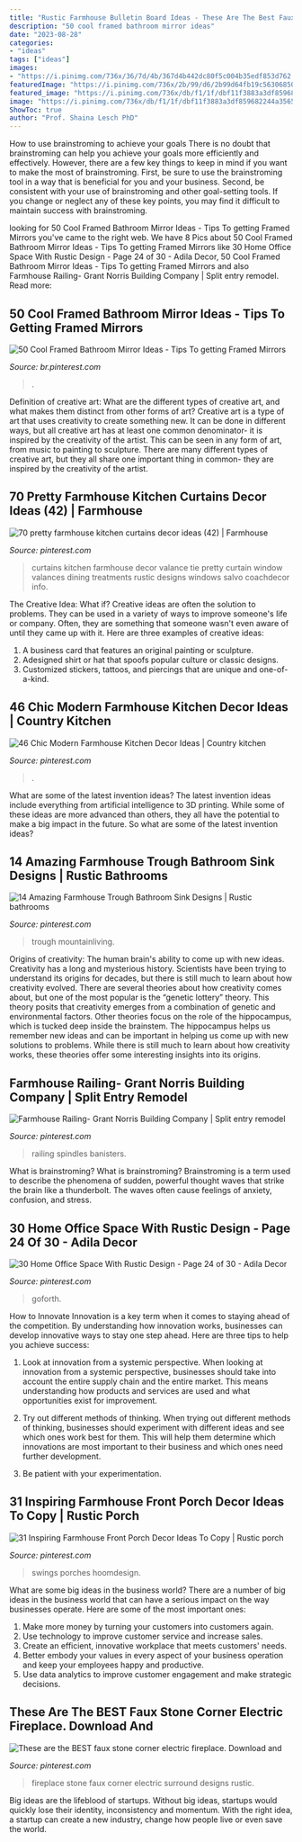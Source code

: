 ```yaml
---
title: "Rustic Farmhouse Bulletin Board Ideas - These Are The Best Faux Stone Corner Electric Fireplace. Download And"
description: "50 cool framed bathroom mirror ideas"
date: "2023-08-28"
categories:
- "ideas"
tags: ["ideas"]
images:
- "https://i.pinimg.com/736x/36/7d/4b/367d4b442dc80f5c004b35edf853d762.jpg"
featuredImage: "https://i.pinimg.com/736x/2b/99/d6/2b99d64fb19c56306850bdf86b3afe6a.jpg"
featured_image: "https://i.pinimg.com/736x/db/f1/1f/dbf11f3883a3df859682244a35656aa6.jpg"
image: "https://i.pinimg.com/736x/db/f1/1f/dbf11f3883a3df859682244a35656aa6.jpg"
ShowToc: true
author: "Prof. Shaina Lesch PhD"
---
```



How to use brainstroming to achieve your goals
There is no doubt that brainstroming can help you achieve your goals more efficiently and effectively. However, there are a few key things to keep in mind if you want to make the most of brainstroming. First, be sure to use the brainstroming tool in a way that is beneficial for you and your business. Second, be consistent with your use of brainstroming and other goal-setting tools. If you change or neglect any of these key points, you may find it difficult to maintain success with brainstroming.

	

		
looking for 50 Cool Framed Bathroom Mirror Ideas - Tips To getting Framed Mirrors you've came to the right web. We have 8 Pics about 50 Cool Framed Bathroom Mirror Ideas - Tips To getting Framed Mirrors like 30 Home Office Space With Rustic Design - Page 24 of 30 - Adila Decor, 50 Cool Framed Bathroom Mirror Ideas - Tips To getting Framed Mirrors and also Farmhouse Railing- Grant Norris Building Company | Split entry remodel. Read more:
		
    
## 50 Cool Framed Bathroom Mirror Ideas - Tips To Getting Framed Mirrors

<img loading=lazy src="https://i.pinimg.com/736x/db/f1/1f/dbf11f3883a3df859682244a35656aa6.jpg" onerror="this.onerror=null;this.src='https://tse2.mm.bing.net/th?id=OIP.fNfl7UvgWYy6Y6nubWnExAHaLG&amp;pid=15.1';" alt="50 Cool Framed Bathroom Mirror Ideas - Tips To getting Framed Mirrors">

_Source: br.pinterest.com_

>. 

	

Definition of creative art: What are the different types of creative art, and what makes them distinct from other forms of art?
Creative art is a type of art that uses creativity to create something new. It can be done in different ways, but all creative art has at least one common denominator- it is inspired by the creativity of the artist. This can be seen in any form of art, from music to painting to sculpture. There are many different types of creative art, but they all share one important thing in common- they are inspired by the creativity of the artist.

    
## 70 Pretty Farmhouse Kitchen Curtains Decor Ideas (42) | Farmhouse

<img loading=lazy src="https://i.pinimg.com/736x/e8/41/ab/e841ab2269b7566174938f16d62fc1b4.jpg" onerror="this.onerror=null;this.src='https://tse3.mm.bing.net/th?id=OIP.AFnJ0sNulND2y_Rp6i6rCAHaJ3&amp;pid=15.1';" alt="70 pretty farmhouse kitchen curtains decor ideas (42) | Farmhouse">

_Source: pinterest.com_

>curtains kitchen farmhouse decor valance tie pretty curtain window valances dining treatments rustic designs windows salvo coachdecor info. 

	

The Creative Idea: What if?
Creative ideas are often the solution to problems. They can be used in a variety of ways to improve someone's life or company. Often, they are something that someone wasn't even aware of until they came up with it. Here are three examples of creative ideas: 
1. A business card that features an original painting or sculpture. 
2. Adesigned shirt or hat that spoofs popular culture or classic designs. 
3. Customized stickers, tattoos, and piercings that are unique and one-of-a-kind.

    
## 46 Chic Modern Farmhouse Kitchen Decor Ideas | Country Kitchen

<img loading=lazy src="https://i.pinimg.com/736x/36/7d/4b/367d4b442dc80f5c004b35edf853d762.jpg" onerror="this.onerror=null;this.src='https://tse4.mm.bing.net/th?id=OIP.dlBLsRxJ7BO7rucYTwHfCgHaLc&amp;pid=15.1';" alt="46 Chic Modern Farmhouse Kitchen Decor Ideas | Country kitchen">

_Source: pinterest.com_

>. 

	

What are some of the latest invention ideas?
The latest invention ideas include everything from artificial intelligence to 3D printing. While some of these ideas are more advanced than others, they all have the potential to make a big impact in the future. So what are some of the latest invention ideas?

    
## 14 Amazing Farmhouse Trough Bathroom Sink Designs | Rustic Bathrooms

<img loading=lazy src="https://i.pinimg.com/736x/b7/96/f2/b796f263e6d30d95751ef0dab5efc9ba.jpg" onerror="this.onerror=null;this.src='https://tse1.mm.bing.net/th?id=OIP.sYvfLWlInHhlK4ug51nRigHaLI&amp;pid=15.1';" alt="14 Amazing Farmhouse Trough Bathroom Sink Designs | Rustic bathrooms">

_Source: pinterest.com_

>trough mountainliving. 

	

Origins of creativity: The human brain's ability to come up with new ideas.
Creativity has a long and mysterious history. Scientists have been trying to understand its origins for decades, but there is still much to learn about how creativity evolved. There are several theories about how creativity comes about, but one of the most popular is the “genetic lottery” theory. This theory posits that creativity emerges from a combination of genetic and environmental factors. Other theories focus on the role of the hippocampus, which is tucked deep inside the brainstem. The hippocampus helps us remember new ideas and can be important in helping us come up with new solutions to problems. While there is still much to learn about how creativity works, these theories offer some interesting insights into its origins.

    
## Farmhouse Railing- Grant Norris Building Company | Split Entry Remodel

<img loading=lazy src="https://i.pinimg.com/736x/38/6e/95/386e9506692754fe8273fdcd02909244.jpg" onerror="this.onerror=null;this.src='https://tse3.mm.bing.net/th?id=OIP.Kc0-tYTLJYO1xs1f7Jc9hgHaJ3&amp;pid=15.1';" alt="Farmhouse Railing- Grant Norris Building Company | Split entry remodel">

_Source: pinterest.com_

>railing spindles banisters. 

	

What is brainstroming?
What is brainstroming? Brainstroming is a term used to describe the phenomena of sudden, powerful thought waves that strike the brain like a thunderbolt. The waves often cause feelings of anxiety, confusion, and stress.

    
## 30 Home Office Space With Rustic Design - Page 24 Of 30 - Adila Decor

<img loading=lazy src="https://i.pinimg.com/736x/03/d0/14/03d01466619058654d60b196c2bb7d6e.jpg" onerror="this.onerror=null;this.src='https://tse2.mm.bing.net/th?id=OIP.PI2usgmSnMsxE-EOZ_9wXgHaKP&amp;pid=15.1';" alt="30 Home Office Space With Rustic Design - Page 24 of 30 - Adila Decor">

_Source: pinterest.com_

>goforth. 

	

How to Innovate
Innovation is a key term when it comes to staying ahead of the competition. By understanding how innovation works, businesses can develop innovative ways to stay one step ahead. Here are three tips to help you achieve success:
1. Look at innovation from a systemic perspective. When looking at innovation from a systemic perspective, businesses should take into account the entire supply chain and the entire market. This means understanding how products and services are used and what opportunities exist for improvement.

2. Try out different methods of thinking. When trying out different methods of thinking, businesses should experiment with different ideas and see which ones work best for them. This will help them determine which innovations are most important to their business and which ones need further development.

3. Be patient with your experimentation.

    
## 31 Inspiring Farmhouse Front Porch Decor Ideas To Copy | Rustic Porch

<img loading=lazy src="https://i.pinimg.com/736x/15/7c/df/157cdf1e122b1e7ccd080ef375cf3bf1.jpg" onerror="this.onerror=null;this.src='https://tse1.mm.bing.net/th?id=OIP.kUR_KRjb4MbSYKVDzAE7bQHaLH&amp;pid=15.1';" alt="31 Inspiring Farmhouse Front Porch Decor Ideas To Copy | Rustic porch">

_Source: pinterest.com_

>swings porches hoomdesign. 

	

What are some big ideas in the business world?
There are a number of big ideas in the business world that can have a serious impact on the way businesses operate. Here are some of the most important ones: 
1. Make more money by turning your customers into customers again.
2. Use technology to improve customer service and increase sales.
3. Create an efficient, innovative workplace that meets customers' needs.
4. Better embody your values in every aspect of your business operation and keep your employees happy and productive.
5. Use data analytics to improve customer engagement and make strategic decisions.

    
## These Are The BEST Faux Stone Corner Electric Fireplace. Download And

<img loading=lazy src="https://i.pinimg.com/736x/2b/99/d6/2b99d64fb19c56306850bdf86b3afe6a.jpg" onerror="this.onerror=null;this.src='https://tse1.mm.bing.net/th?id=OIP.IN4C4-eLtbmkkr68ifV70gHaLF&amp;pid=15.1';" alt="These are the BEST faux stone corner electric fireplace. Download and">

_Source: pinterest.com_

>fireplace stone faux corner electric surround designs rustic. 

	

Big ideas are the lifeblood of startups. Without big ideas, startups would quickly lose their identity, inconsistency and momentum. With the right idea, a startup can create a new industry, change how people live or even save the world.

